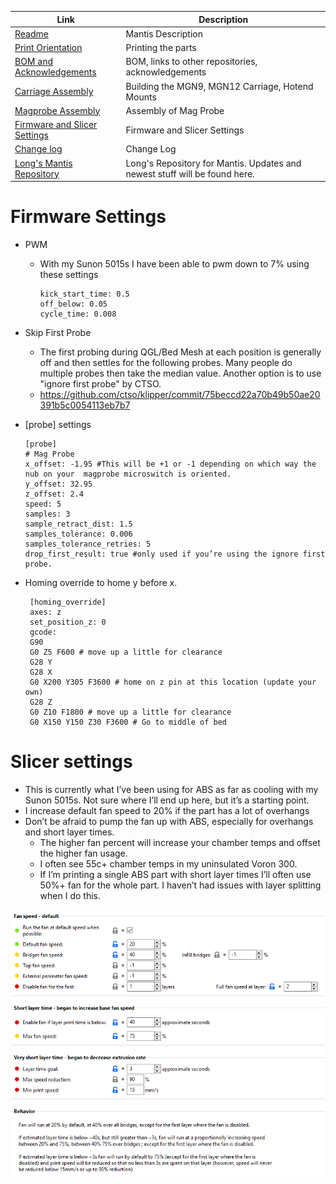 |  Link  | Description |
|--|--|
| [Readme](readme.md)  |  Mantis Description  |
|  [Print Orientation](print_orientation.md)  |  Printing the parts  |
|  [BOM and Acknowledgements](bom_acknowledgements.md)  |  BOM, links to other repositories, acknowledgements  |
| [Carriage Assembly](carriage_assembly.md) | Building the MGN9, MGN12 Carriage, Hotend Mounts |
|  [Magprobe Assembly](magprobe.md)  |  Assembly of Mag Probe  |
|  [Firmware and Slicer Settings](firmware_slicer_settings.md)  |  Firmware and Slicer Settings |
|  [Change log](changelog.md)  |  Change Log
|  [Long's Mantis Repository](https://github.com/mandryd/VoronUsers/tree/master/printer_mods/Long/Mantis_Dual_5015) | Long's Repository for Mantis.  Updates and newest stuff will be found here.  |

Firmware Settings
============
- PWM
  - With my Sunon 5015s I have been able to pwm down to 7% using these settings

       ```
       kick_start_time: 0.5
       off_below: 0.05
       cycle_time: 0.008
       ```
       
- Skip First Probe
  - The first probing during QGL/Bed Mesh at each position is generally off and then settles for the following probes.  Many people do multiple probes then take the median value.  Another option is to use "ignore first probe" by CTSO.  
  - https://github.com/ctso/klipper/commit/75beccd22a70b49b50ae20391b5c0054113eb7b7 
 
 - [probe] settings

       [probe]
       # Mag Probe
       x_offset: -1.95 #This will be +1 or -1 depending on which way the nub on your  magprobe microswitch is oriented.
       y_offset: 32.95
       z_offset: 2.4
       speed: 5
       samples: 3
       sample_retract_dist: 1.5
       samples_tolerance: 0.006
       samples_tolerance_retries: 5
       drop_first_result: true #only used if you’re using the ignore first probe.
       
- Homing override to home y before x.
       
       [homing_override]
       axes: z
       set_position_z: 0
       gcode:
       G90
       G0 Z5 F600 # move up a little for clearance
       G28 Y
       G28 X
       G0 X200 Y305 F3600 # home on z pin at this location (update your own)
       G28 Z
       G0 Z10 F1800 # move up a little for clearance
       G0 X150 Y150 Z30 F3600 # Go to middle of bed

Slicer settings
============
- This is currently what I’ve been using for ABS as far as cooling with my Sunon 5015s. Not sure where I’ll end up here, but it’s a starting point.
- I increase default fan speed to 20% if the part has a lot of overhangs
- Don’t be afraid to pump the fan up with ABS, especially for overhangs and short layer times. 
  - The higher fan percent will increase your chamber temps and offset the higher fan usage. 
  - I often see 55c+ chamber temps in my uninsulated Voron 300. 
  - If I’m printing a single ABS part with short layer times I’ll often use 50%+ fan for the whole part. I haven’t had issues with layer splitting when I do this.  

![Slicer Settings](images/firmware_slicer_cooling_settings.png)